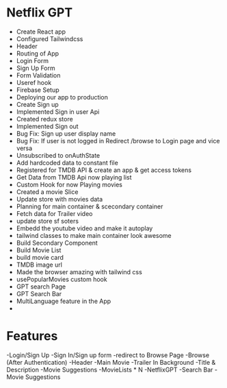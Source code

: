 # Netflix GPT

 - Create React app
 - Configured Tailwindcss
 - Header
 - Routing of App
 - Login Form
 - Sign Up Form
 - Form Validation
 - Useref hook
 - Firebase Setup
 - Deploying our app to production
 - Create Sign up
 - Implemented Sign in user Api
 - Created redux store
 - Implemented Sign out 
 - Bug Fix: Sign up user display name
 - Bug Fix: If user is not logged in Redirect /browse to Login page and vice versa
 - Unsubscribed to onAuthState
 - Add hardcoded data to constant file
 - Registered for TMDB API & create an app & get access tokens
 - Get Data from TMDB Api now playing list
 - Custom Hook for now Playing movies
 - Created a movie Slice
 - Update store with movies data
 - Planning for main container & scecondary container
- Fetch data for Trailer video
 - update store sf soters
 - Embedd the youtube video and make it autoplay
 - tailwind classes to make main container look awesome
 - Build Secondary Component
 - Build Movie List
 - build movie card
 - TMDB image url
 - Made the browser amazing with tailwind css
 - usePopularMovies custom hook
 - GPT search Page
 - GPT Search Bar
 - MultiLanguage feature in the App
 -
 
 
 # Features
 -Login/Sign Up
    -Sign In/Sign up form
    -redirect to Browse Page
 -Browse (After Authentication)
    -Header
    -Main Movie
        -Trailer In Background
        -Title & Description
        -Movie Suggestions
           -MovieLists * N
-NetflixGPT
    -Search Bar
    -Movie Suggestions
                  